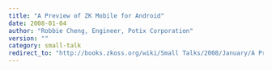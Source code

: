 ```yaml
---
title: "A Preview of ZK Mobile for Android"
date: 2008-01-04
author: "Robbie Cheng, Engineer, Potix Corporation"
version: ""
category: small-talk
redirect_to: "http://books.zkoss.org/wiki/Small Talks/2008/January/A Preview of ZK Mobile for Android"
---
```


